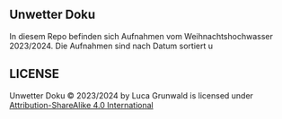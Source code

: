 Unwetter Doku
---

In diesem Repo befinden sich Aufnahmen vom Weihnachtshochwasser 2023/2024.
Die Aufnahmen sind nach Datum sortiert u

LICENSE
---
 Unwetter Doku © 2023/2024 by Luca Grunwald is licensed under [Attribution-ShareAlike 4.0 International](http://creativecommons.org/licenses/by-sa/4.0/?ref=chooser-v1)

